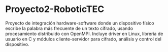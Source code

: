 # Proyecto2-RoboticTEC
Proyecto de integración hardware-software donde un dispositivo físico escribe la palabra más frecuente de un texto cifrado, usando procesamiento distribuido con OpenMPI. Incluye driver en Linux, librería de usuario en C y módulos cliente-servidor para cifrado, análisis y control del dispositivo.
